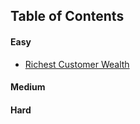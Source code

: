 ## Table of Contents

#### Easy

- [Richest Customer Wealth](Easy/RichestCustomerWealth/RichestCustomerWealth)

#### Medium



#### Hard
